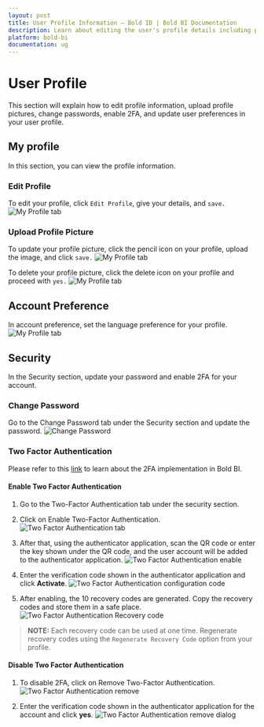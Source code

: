 ```yaml
---
layout: post
title: User Profile Information – Bold ID | Bold BI Documentation
description: Learn about editing the user's profile details including picture, updating the language preferences for the user account, and changing the password in Bold BI.
platform: bold-bi
documentation: ug
---
```


# User Profile

This section will explain how to edit profile information, upload profile pictures, change passwords, enable 2FA, and update user preferences in your user profile.

## My profile

In this section, you can view the profile information.

### Edit Profile
To edit your profile, click `Edit Profile`, give your details, and `save.`
    ![My Profile tab](/static/assets/embedded/images/save-profile.png)

### Upload Profile Picture
To update your profile picture, click the pencil icon on your profile, upload the image, and click `save.`
    ![My Profile tab](/static/assets/embedded/images/save-profile-pic.png)

To delete your profile picture, click the delete icon on your profile and proceed with `yes.`
    ![My Profile tab](/static/assets/embedded/images/delete-profile-pic-dialog.png)

## Account Preference

In account preference, set the language preference for your profile.
    ![My Profile tab](/static/assets/embedded/images/account-preference.png)

## Security

In the Security section, update your password and enable 2FA for your account.

### Change Password

Go to the Change Password tab under the Security section and update the password.
    ![Change Password](/static/assets/embedded/images/change-password.png)

### Two Factor Authentication

Please refer to this  [link](/embedded-bi/multi-tenancy/two-factor-authentication/#two-factor-authentication) to learn about the 2FA implementation in Bold BI.

#### Enable Two Factor Authentication

1. Go to the Two-Factor Authentication tab under the security section.

2. Click on Enable Two-Factor Authentication.
    ![Two Factor Authentication tab](/static/assets/embedded/images/2fa-tab.png)

3. After that, using the authenticator application, scan the QR code or enter the key shown under the QR code, and the user account will be added to the authenticator application.
    ![Two Factor Authentication enable](/static/assets/embedded/images/2fa-enable.png)

4. Enter the verification code shown in the authenticator application and click **Activate**.
    ![Two Factor Authentication configuration code](/static/assets/embedded/images/2fa-configuration-code.png)

5. After enabling, the 10 recovery codes are generated. Copy the recovery codes and store them in a safe place.
    ![Two Factor Authentication Recovery code](/static/assets/embedded/images/2fa-recovery-code.png)

> **NOTE:** Each recovery code can be used at one time. Regenerate recovery codes using the `Regenerate Recovery Code` option from your profile.

#### Disable Two Factor Authentication

1. To disable 2FA, click on Remove Two-Factor Authentication.
    ![Two Factor Authentication remove](/static/assets/embedded/images/2fa-remove-with-code.png)

2. Enter the verification code shown in the authenticator application for the account and click **yes**.
    ![Two Factor Authentication remove dialog](/static/assets/embedded/images/2fa-remove-with-code-dialogbox.png)